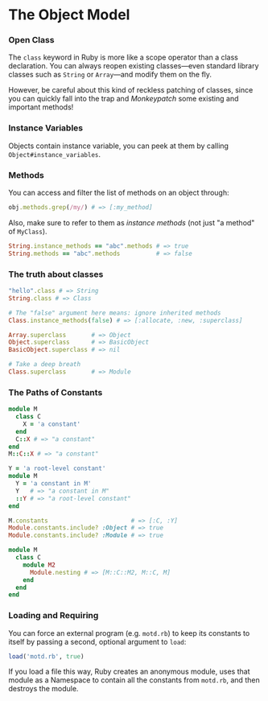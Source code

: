 The Object Model
================

### Open Class

The `class` keyword in Ruby is more like a scope operator than a class
declaration. You can always reopen existing classes—even standard library
classes such as `String` or `Array`—and modify them on the fly.

However, be careful about this kind of reckless patching of classes, since you
can quickly fall into the trap and _Monkeypatch_ some existing and important
methods!

### Instance Variables

Objects contain instance variable, you can peek at them by calling
`Object#instance_variables`.

### Methods

You can access and filter the list of methods on an object through:

```ruby
obj.methods.grep(/my/) # => [:my_method]
```

Also, make sure to refer to them as _instance methods_ (not just "a method" of
`MyClass`).

```ruby
String.instance_methods == "abc".methods # => true
String.methods == "abc".methods          # => false
```

### The truth about classes

```ruby
"hello".class # => String
String.class # => Class

# The "false" argument here means: ignore inherited methods
Class.instance_methods(false) # => [:allocate, :new, :superclass]

Array.superclass       # => Object
Object.superclass      # => BasicObject
BasicObject.superclass # => nil

# Take a deep breath
Class.superclass       # => Module
```

### The Paths of Constants

```ruby
module M
  class C
    X = 'a constant'
  end
  C::X # => "a constant"
end
M::C::X # => "a constant"

Y = 'a root-level constant'
module M
  Y = 'a constant in M'
  Y   # => "a constant in M"
  ::Y # => "a root-level constant"
end

M.constants                       # => [:C, :Y]
Module.constants.include? :Object # => true
Module.constants.include? :Module # => true

module M
  class C
    module M2
      Module.nesting # => [M::C::M2, M::C, M]
    end
  end
end
```

### Loading and Requiring

You can force an external program (e.g. `motd.rb`) to keep its constants to
itself by passing a second, optional argument to `load`:

```ruby
load('motd.rb', true)
```

If you load a file this way, Ruby creates an anonymous module, uses that module
as a Namespace to contain all the constants from `motd.rb`, and then destroys
the module.
